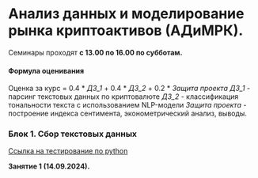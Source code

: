 # Анализ данных и моделирование рынка криптоактивов (АДиМРК).

Семинары проходят __с 13.00 по 16.00 по субботам.__

#### Формула оценивания
Oценка за курс = 0.4 * _ДЗ_1_ + 0.4 * _ДЗ_2_ + 0.2 * _Защита проекта_
_ДЗ_1_ - парсинг текстовых данных по криптовалюте
_ДЗ_2_ - классификация тональности текста с использованием NLP-модели
_Защита проекта_ - построение индекса сентимента, эконометрический анализ, выводы.



### Блок 1. Cбор текстовых данных

[Ссылка на тестирование по python](https://contest.yandex.ru/contest)

__Занятие 1 (14.09.2024).__


